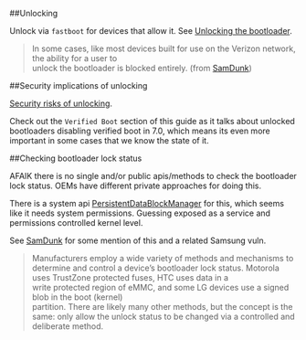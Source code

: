 ##Unlocking

Unlock via `fastboot` for devices that allow it. See [Unlocking the bootloader](https://source.android.com/source/running.html#unlocking-the-bootloader).

> In	some	cases,	like	most	devices	built	for	use	on	the	Verizon	network,	the	ability	for	a	user	to	
unlock	the	bootloader	is	blocked	entirely.	(from [SamDunk][SamDunk])

##Security implications of unlocking

[Security risks of unlocking](http://android.stackexchange.com/questions/36830/whats-the-security-implication-of-having-an-unlocked-boot-loader).

Check out the `Verified Boot` section of this guide as it talks about unlocked bootloaders disabling verified boot in 7.0, which means its even more important in some cases that we know the state of it.

##Checking bootloader lock status

AFAIK there is no single and/or public apis/methods to check the bootloader lock status. OEMs have different private approaches for doing this. 

There is a system api [PersistentDataBlockManager](http://androidxref.com/7.0.0_r1/xref/frameworks/base/core/java/android/service/persistentdata/PersistentDataBlockManager.java#55) for this, which seems like it needs system permissions. Guessing exposed as a service and permissions controlled kernel level.

See [SamDunk][SamDunk] for some mention of this and a related Samsung vuln.

> Manufacturers	employ	a	wide	variety	of	methods	and	mechanisms	to	determine	and	control	a
device’s	bootloader	lock	status.		Motorola	uses	TrustZone	protected	fuses,	HTC	uses	data	in	a	
write	protected region	of	eMMC,	and	some	LG	devices	use	a	signed	blob	in	the	boot	(kernel)	
partition.		There	are	likely	many	other	methods,	but	the	concept	is	the	same:	only	allow	the
unlock	status	to	be	changed	via	a	controlled	and	deliberate	method.	

  [SamDunk]: http://theroot.ninja/disclosures/SAMDUNK_1.0-03262016.pdf
